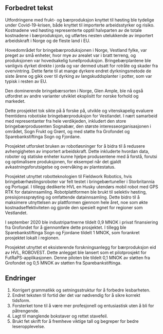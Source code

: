 ## Forbedret tekst

Utfordringene med frukt- og bærproduksjon knyttet til høsting ble tydelige under Covid-19-krisen, både knyttet til importerte arbeidsstyrker og risiko. Kostnadene ved høsting representerte opptil halvparten av de totale kostnadene i bærproduksjon, og utførtes nesten utelukkende av importert arbeidskraft i Norge og de fleste land i EU.

Hovedområdet for bringebærproduksjonen i Norge, Vestland fylke, var preget av små enheter, hvor mye av arealet var i bratt terreng, og produksjonen var hovedsakelig tunellproduksjon. Bringebærplantene ble vanligvis dyrket direkte i jorda og var dermed utsatt for rotråte og skader fra overvintring. Dette førte til at mange dyrkere endret dyrkningsmetode de siste årene og gikk over til dyrking av langskuddsplanter i potter, som var typisk i resten av EU.

Den dominerende bringebærsorten i Norge, Glen Ample, ble nå også utfordret av andre varianter utviklet eksplisitt for norske forhold og markedet.

Dette prosjektet tok sikte på å forske på, utvikle og vitenskapelig evaluere fremtidens robotiske bringebærproduksjon for Vestlandet. I nært samarbeid med representanter fra hele verdikjeden, inkludert den store bringebærprodusenten Sognabær, den største interesseorganisasjonen i området, Sogn Frukt og Grønt, og med støtte fra Grofondet og Sparebankstiftinga Sogn og Fjordane.

Prosjektet utforsket bruken av robotløsninger for å bidra til å redusere avhengigheten av importert arbeidskraft. Dette inkluderte hvordan data, roboter og statiske enheter kunne hjelpe produsentene med å forstå, forutsi og optimalisere produksjonen, for eksempel når det gjaldt avkastningsforutsigelse og overvåking av plantestatus.

Prosjektet utnyttet robotteknologien til Fieldwork Robotics, hvis bringebærhøstingsroboter var felt testet i bringebærtuneller i Storbritannia og Portugal. I tillegg dedikerte HVL en Husky utendørs mobil robot med GPS RTK for datainnsamling. Robotplattformen ble brukt til selektiv høsting, presisjonssprøyting og omfattende datainnsamling. Dette bidro til å maksimere utnyttelsen av plattformen gjennom hele året, noe som økte kostnadseffektiviteten og gjorde den spesielt egnet for regioner som Vestlandet.

I september 2020 ble industripartnerne tildelt 0,9 MNOK i privat finansiering fra Grofondet for å gjennomføre dette prosjektet. I tillegg ble Sparebankstiftinga Sogn og Fjordane tildelt 1 MNOK, som forankret prosjektet lokalt i regionen.

Prosjektet utnyttet et eksisterende forskningsanlegg for bærproduksjon eid av HVL, ROBOVEST. Dette anlegget ble lansert som et pilotprosjekt for FutRaPS-applikasjonen. Denne piloten ble tildelt 0,1 MNOK av støtten fra Grofondet og 0,5 MNOK av støtten fra Sparebankstiftinga.

## Endringer

1. Korrigert grammatikk og setningsstruktur for å forbedre lesbarheten.
2. Endret teksten til fortid der det var nødvendig for å sikre korrekt tidsform.
3. Forsterket tone til å være mer profesjonell og entusiastisk uten å bli for påtrengende.
4. Lagt til manglende bokstaver og rettet stavefeil.
5. Brukt fet skrift for å fremheve viktige tall og begreper for bedre leseropplevelse.